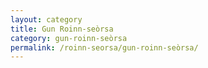 ```yaml
---
layout: category
title: Gun Roinn-seòrsa
category: gun-roinn-seòrsa
permalink: /roinn-seorsa/gun-roinn-seòrsa/
---
```

